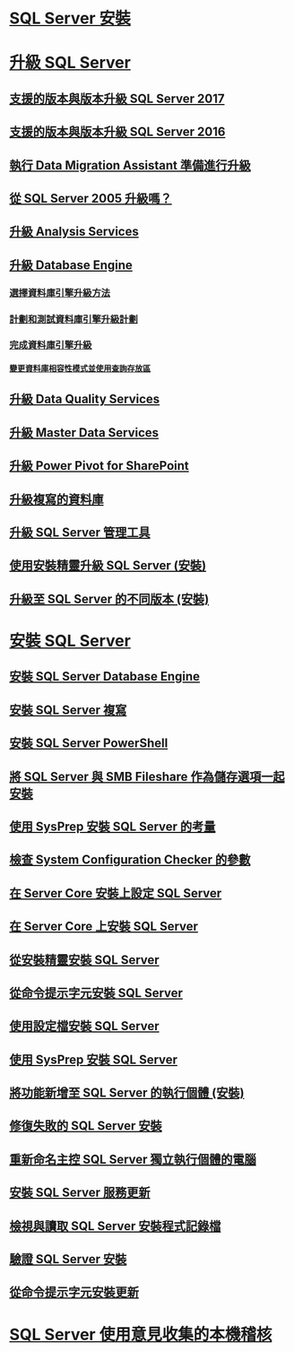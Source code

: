 # [SQL Server 安裝](installation-for-sql-server.md)  
# [升級 SQL Server](upgrade-sql-server.md)  
## [支援的版本與版本升級 SQL Server 2017](supported-version-and-edition-upgrades-2017.md)  
## [支援的版本與版本升級 SQL Server 2016](supported-version-and-edition-upgrades.md)  
## [執行 Data Migration Assistant 準備進行升級](prepare-for-upgrade-by-running-data-migration-assistant.md)  
## [從 SQL Server 2005 升級嗎？](are-you-upgrading-from-sql-server-2005.md)  
## [升級 Analysis Services](upgrade-analysis-services.md)  
## [升級 Database Engine](upgrade-database-engine.md)  
### [選擇資料庫引擎升級方法](choose-a-database-engine-upgrade-method.md)  
### [計劃和測試資料庫引擎升級計劃](plan-and-test-the-database-engine-upgrade-plan.md)  
### [完成資料庫引擎升級](complete-the-database-engine-upgrade.md)  
#### [變更資料庫相容性模式並使用查詢存放區](change-the-database-compatibility-mode-and-use-the-query-store.md)  
## [升級 Data Quality Services](upgrade-data-quality-services.md)  
## [升級 Master Data Services](upgrade-master-data-services.md)  
## [升級 Power Pivot for SharePoint](upgrade-power-pivot-for-sharepoint.md)  
## [升級複寫的資料庫](upgrade-replicated-databases.md)  
## [升級 SQL Server 管理工具](upgrade-sql-server-management-tools.md)  
## [使用安裝精靈升級 SQL Server (安裝)](upgrade-sql-server-using-the-installation-wizard-setup.md)  
## [升級至 SQL Server 的不同版本 (安裝)](upgrade-to-a-different-edition-of-sql-server-setup.md)  
# [安裝 SQL Server](install-sql-server.md)  
## [安裝 SQL Server Database Engine](install-sql-server-database-engine.md)  
## [安裝 SQL Server 複寫](install-sql-server-replication.md)  
## [安裝 SQL Server PowerShell](install-sql-server-powershell.md)  
## [將 SQL Server 與 SMB Fileshare 作為儲存選項一起安裝](install-sql-server-with-smb-fileshare-as-a-storage-option.md)  
## [使用 SysPrep 安裝 SQL Server 的考量](considerations-for-installing-sql-server-using-sysprep.md)  
## [檢查 System Configuration Checker 的參數](check-parameters-for-the-system-configuration-checker.md)  
## [在 Server Core 安裝上設定 SQL Server](configure-sql-server-on-a-server-core-installation.md)  
## [在 Server Core 上安裝 SQL Server](install-sql-server-on-server-core.md)  
## [從安裝精靈安裝 SQL Server](install-sql-server-from-the-installation-wizard-setup.md)  
## [從命令提示字元安裝 SQL Server](install-sql-server-2016-from-the-command-prompt.md)  
## [使用設定檔安裝 SQL Server](install-sql-server-2016-using-a-configuration-file.md)  
## [使用 SysPrep 安裝 SQL Server](install-sql-server-using-sysprep.md)  
## [將功能新增至 SQL Server 的執行個體 (安裝)](add-features-to-an-instance-of-sql-server-2016-setup.md)  
## [修復失敗的 SQL Server 安裝](repair-a-failed-sql-server-installation.md)  
## [重新命名主控 SQL Server 獨立執行個體的電腦](rename-a-computer-that-hosts-a-stand-alone-instance-of-sql-server.md)  
## [安裝 SQL Server 服務更新](install-sql-server-servicing-updates.md)  
## [檢視與讀取 SQL Server 安裝程式記錄檔](view-and-read-sql-server-setup-log-files.md)  
## [驗證 SQL Server 安裝](validate-a-sql-server-installation.md)  
## [從命令提示字元安裝更新](installing-updates-from-the-command-prompt.md)  
# [SQL Server 使用意見收集的本機稽核](local-audit-for-sql-server-usage-feedback-collection.md)  
